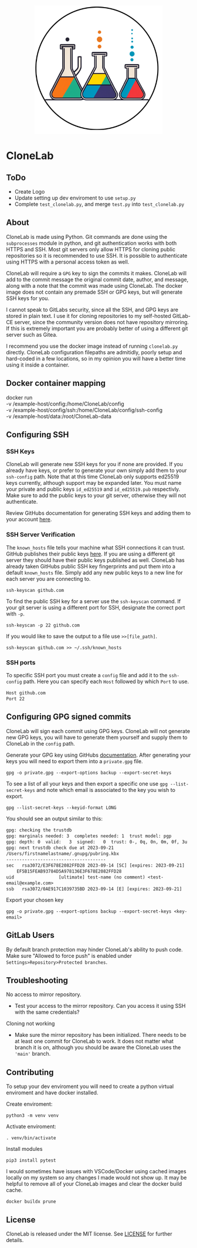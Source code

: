 <p align="center">
<img src="https://raw.githubusercontent.com/chirmstream/CloneLab/main/logo.png" width="350" title="logo">
</p>

# CloneLab


## ToDo
* Create Logo
* Update setting up dev enviroment to use ``setup.py``
* Complete ``test_clonelab.py``, and merge ``test.py`` into ``test_clonelab.py``


## About
CloneLab is made using Python.  Git commands are done using the ``subprocesses`` module in python, and git authentication works with both HTTPS and SSH.  Most git servers only allow HTTPS for cloning public repositories so it is recommended to use SSH.  It is possible to authenticate using HTTPS with a personal access token as well.

CloneLab will require a ``GPG`` key to sign the commits it makes.  CloneLab will add to the commit message the original commit date, author, and message, along with a note that the commit was made using CloneLab.  The docker image does not contain any premade SSH or GPG keys, but will generate SSH keys for you.

I cannot speak to GitLabs security, since all the SSH, and GPG keys are stored in plain text.  I use it for cloning repositories to my self-hosted GitLab-CE server, since the community version does not have repository mirroring.  If this is extremely important you are probably better of using a different git server such as Gitea.

I recommend you use the docker image instead of running ``clonelab.py`` directly.  CloneLab configuration filepaths are admitidly, poorly setup and hard-coded in a few locations, so in my opinion you will have a better time using it inside a container.


## Docker container mapping
docker run \
    -v /example-host/config:/home/CloneLab/config \
    -v /example-host/config/ssh:/home/CloneLab/config/ssh-config \
    -v /example-host/data:/root/CloneLab-data


## Configuring SSH
### SSH Keys
CloneLab will generate new SSH keys for you if none are provided.  If you already have keys, or prefer to generate your own simply add them to your ``ssh-config`` path.  Note that at this time CloneLab only supports ed25519 keys currently, although support may be expanded later.  You must name your private and public keys ``id_ed25519`` and ``id_ed25519.pub`` respectivly.  Make sure to add the public keys to your git server, otherwise they will not authenticate.  

Review GitHubs documentation for generating SSH keys and adding them to your account [here](https://docs.github.com/en/authentication/connecting-to-github-with-ssh/generating-a-new-ssh-key-and-adding-it-to-the-ssh-agent).

### SSH Server Verification 
The ``known_hosts`` file tells your machine what SSH connections it can trust.  GitHub publishes their public keys [here](https://docs.github.com/en/authentication/keeping-your-account-and-data-secure/githubs-ssh-key-fingerprints).  If you are using a different git server they should have their public keys published as well.  CloneLab has already taken GitHubs public SSH key fingerprints and put them into a default ``known_hosts`` file.  Simply add any new public keys to a new line for each server you are connecting to.

    ssh-keyscan github.com

To find the public SSH key for a server use the ``ssh-keyscan`` command.  If your git server is using a different port for SSH, designate the correct port with ``-p``.

    ssh-keyscan -p 22 github.com

If you would like to save the output to a file use ``>>[file_path]``.

    ssh-keyscan github.com >> ~/.ssh/known_hosts

### SSH ports
To specific SSH port you must create a ``config`` file and add it to the ``ssh-config`` path.  Here you can specify each ``Host`` followed by which ``Port`` to use.

    Host github.com
    Port 22


## Configuring GPG signed commits
CloneLab will sign each commit using GPG keys.  CloneLab will not generate new GPG keys, you will have to generate them yourself and supply them to CloneLab in the ``config`` path.

Generate your GPG key using GitHubs [documentation](https://docs.github.com/en/authentication/managing-commit-signature-verification/generating-a-new-gpg-key).  After generating your keys you will need to export them into a ``private.gpg`` file.

    gpg -o private.gpg --export-options backup --export-secret-keys

To see a list of all your keys and then export a specific one use ``gpg --list-secret-keys`` and note which email is associated to the key you wish to export.

    gpg --list-secret-keys --keyid-format LONG

You should see an output similar to this:

    gpg: checking the trustdb
    gpg: marginals needed: 3  completes needed: 1  trust model: pgp
    gpg: depth: 0  valid:   3  signed:   0  trust: 0-, 0q, 0n, 0m, 0f, 3u
    gpg: next trustdb check due at 2023-09-21
    /Users/firstnamelastname/.gnupg/pubring.kbx
    --------------------------------------
    sec   rsa3072/E3F678E2082FFD28 2023-09-14 [SC] [expires: 2023-09-21]
        EF5B15FEAB93784D5A978136E3F678E2082FFD28
    uid                 [ultimate] test-name (no comment) <test-email@example.com>
    ssb   rsa3072/0AE917C1039735BD 2023-09-14 [E] [expires: 2023-09-21]

Export your chosen key

    gpg -o private.gpg --export-options backup --export-secret-keys <key-email>


## GitLab Users
By default branch protection may hinder CloneLab's ability to push code.  Make sure "Allowed to force push" is enabled under ``Settings>Repository>Protected branches``.

## Troubleshooting
No access to mirror repository.
* Test your access to the mirror repository.  Can you access it using SSH with the same credentials?

Cloning not working
* Make sure the mirror repository has been initialized.  There needs to be at least one commit for CloneLab to work.  It does not matter what branch it is on, although you should be aware the CloneLab uses the ``'main'`` branch.


## Contributing
To setup your dev enviroment you will need to create a python virtual enviroment and have docker installed.

Create enviroment:

    python3 -m venv venv

Activate enviroment:

    . venv/bin/activate

Install modules

    pip3 install pytest

I would sometimes have issues with VSCode/Docker using cached images locally on my system so any changes I made would not show up.  It may be helpful to remove all of your CloneLab images and clear the docker build cache.

    docker buildx prune


## License
CloneLab is released under the MIT license.  See [LICENSE](https://github.com/chirmstream/CloneLab/blob/main/LICENSE) for further details.